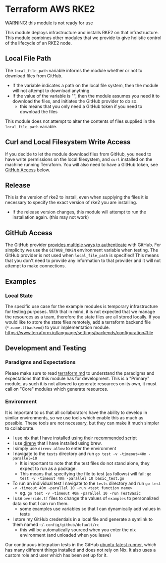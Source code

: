 # Terraform AWS RKE2

WARNING! this module is not ready for use

This module deploys infrastructure and installs RKE2 on that infrastructure.
This module combines other modules that we provide to give holistic control of the lifecycle of an RKE2 node.

## Local File Path

The `local_file_path` variable informs the module whether or not to download files from GitHub.

- If the variable indicates a path on the local file system, then the module will not attempt to download anything.
- If the value of the variable is "", then the module assumes you need it to download the files, and initiates the GitHub provider to do so.
  - this means that you only need a GitHub token if you need to download the files

This module does not attempt to alter the contents of files supplied in the `local_file_path` variable.

## Curl and Local Filesystem Write Access

If you decide to let the module download files from GitHub, you need to have write permissions on the local filesystem,
 and `curl` installed on the machine running Terraform.
You will also need to have a GitHub token, see [GitHub Access](#github-access) below.

## Release

This is the version of rke2 to install, even when supplying the files it is necessary to specify the exact version of rke2 you are installing.

- If the release version changes, this module will attempt to run the installation again. (this may not work)

## GitHub Access

The GitHub provider [provides multiple ways to authenticate](https://registry.terraform.io/providers/integrations/github/latest/docs#authentication) with GitHub.
For simplicity we use the `GITHUB_TOKEN` environment variable when testing.
The GitHub provider is not used when `local_file_path` is specified!
This means that you don't need to provide any information to that provider and it will not attempt to make connections.

## Examples

### Local State

The specific use case for the example modules is temporary infrastructure for testing purposes.
With that in mind, it is not expected that we manage the resources as a team, therefore the state files are all stored locally.
If you would like to store the state files remotely, add a terraform backend file (`*.name.tfbackend`) to your implementation module.
https://www.terraform.io/language/settings/backends/configuration#file

## Development and Testing

### Paradigms and Expectations

Please make sure to read [terraform.md](./terraform.md) to understand the paradigms and expectations that this module has for development.
This is a "Primary" module, as such it is not allowed to generate resources on its own,
it must call on "Core" modules which generate resources.

### Environment

It is important to us that all collaborators have the ability to develop in similar environments, so we use tools which enable this as much as possible.
These tools are not necessary, but they can make it much simpler to collaborate.

* I use [nix](https://nixos.org/) that I have installed using [their recommended script](https://nixos.org/download.html#nix-install-macos)
* I use [direnv](https://direnv.net/) that I have installed using brew.
* I simply use `direnv allow` to enter the environment
* I navigate to the `tests` directory and run `go test -v -timeout=40m -parallel=10`
  * It is important to note that the test files do not stand alone, they expect to run as a package.
  * This means that specifying the file to test (as follows) will fail: `go test -v -timeout 40m -parallel 10 basic_test.go`
* To run an individual test I navigate to the `tests` directory and run `go test -v -timeout 40m -parallel 10 -run <test function name>`
  * eg. `go test -v -timeout 40m -parallel 10 -run TestBasic`
* I use `override.tf` files to change the values of `examples` to personalized data so that I can run them.
  * some examples use variables so that I can dynamically add values in tests
* I store my GitHub credentials in a local file and generate a symlink to them named `~/.config/github/default/rc`
  * this will be automatically sourced when you enter the nix environment (and unloaded when you leave)

Our continuous integration tests in the GitHub [ubuntu-latest runner](https://github.com/actions/runner-images/blob/main/images/linux/Ubuntu2204-Readme.md), which has many different things installed and does not rely on Nix.
It also uses a custom role and user which has been set up for it.

